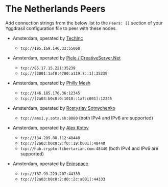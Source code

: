 # The Netherlands Peers

Add connection strings from the below list to the `Peers: []` section of your
Yggdrasil configuration file to peer with these nodes.

* Amsterdam, operated by [TechInc](https://techinc.nl)
  * `tcp://195.169.146.32:55060`

* Amsterdam, operated by [Piele / CreativeServer.Net](https://github.com/petertambach)
  * `tcp://85.17.15.221:35239`
  * `tcp://[2001:1af8:4700:a119:7::1]:35239`

* Amsterdam, operated by [Philly Mesh](https://phillymesh.net)
  * `tcp://146.185.176.36:12345`
  * `tcp://[2a03:b0c0:0:1010::1a7:c001]:12345`

* Amsterdam, operated by [Rostyslav Sotnychenko](https://github.com/rsotnychenko)
  * `tcp://ams1.y.sota.sh:8080` (both IPv4 and IPv6 are supported)

* Amsterdam, operated by [Alex Kotov](https://github.com/kotovalexarian)
  * `tcp://134.209.88.112:48440`
  * `tcp://[2a03:b0c0:2:f0::19:b001]:48440`
  * `tcp://hub.crypto-libertarian.com:48440` (both IPv4 and IPv6 are supported)
  
* Amsterdam, operated by [Eninspace](https://github.com/Eninspace)
  * `tcp://167.99.223.207:44333`
  * `tcp://[2a03:b0c0:2:d0::2c:a001]:44333`
